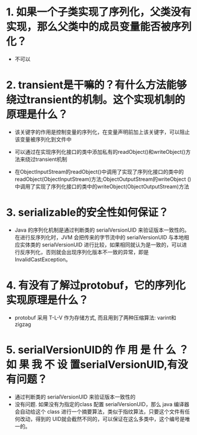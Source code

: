 # 1. 如果一个子类实现了序列化，父类没有实现，那么父类中的成员变量能否被序列化？

* 不可以

# 2. transient是干嘛的？有什么方法能够绕过transient的机制。这个实现机制的原理是什么？

* 该关键字的作用是控制变量的序列化，在变量声明前加上该关键字，可以阻止该变量被序列化到文件中

* 可以通过在实现序列化接口的类中添加私有的readObject()和writeObject()方法来绕过transient机制

* 在ObjectInputStream的readObject()中调用了实现了序列化接口的类中的readObject(ObjectInputStream)方法;ObjectOutputStream的writeObject
()中调用了实现了序列化接口的类中的writeObject(ObjectOutputStream)方法


# 3. serializable的安全性如何保证？

* Java 的序列化机制是通过判断类的 serialVersionUID 来验证版本一致性的。在进行反序列化时，JVM 会把传来的字节流中的 serialVersionUID 与本地相应实体类的 serialVersionUID
 进行比较，如果相同就认为是一致的，可以进行反序列化，否则就会出现序列化版本不一致的异常，即是 InvalidCastException。

# 4. 有没有了解过protobuf，它的序列化实现原理是什么？

* protobuf 采用 T-L-V 作为存储方式, 而且用到了两种压缩算法: varint和zigzag


# 5. serialVersionUID的 作 用 是 什 么 ？ 如 果 我 不 设 置serialVersionUID,有没有问题？

* 通过判断类的 serialVersionUID 来验证版本一致性的
* 没有问题. 如果没有为指定的class 配置 serialVersionUID，那么 java 编译器会自动给这个 class 进行一个摘要算法，类似于指纹算法，只要这个文件有任何改动，得到的 UID就会截然不同的，可以保证在这么多类中，这个编号是唯一的。